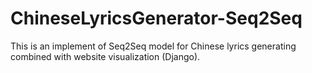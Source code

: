 # ChineseLyricsGenerator-Seq2Seq
This is an implement of Seq2Seq model for Chinese lyrics generating combined with website visualization (Django). 

